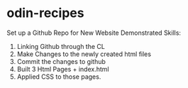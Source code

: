 # odin-recipes
Set up a Github Repo for New Website 
Demonstrated Skills:
1. Linking Github through the CL
2. Make Changes to the newly created html files
3. Commit the changes to github
4. Built 3 Html Pages + index.html
5. Applied CSS to those pages.
